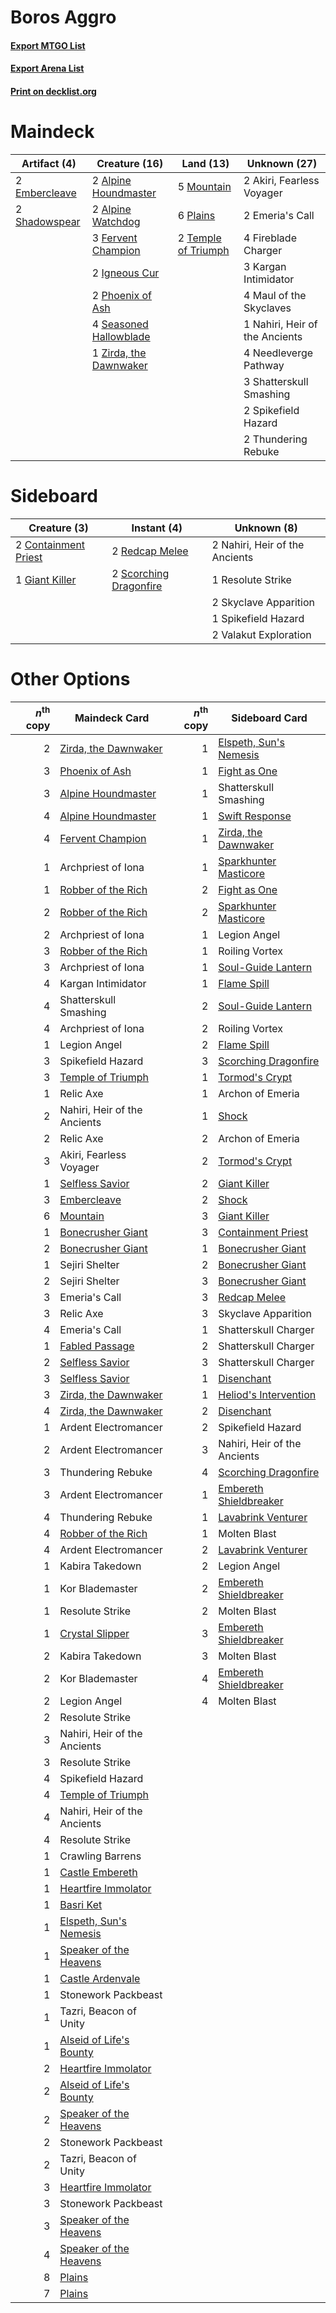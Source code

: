 # Boros Aggro

#### [Export MTGO List](../collection/Boros%20Aggro/Boros%20Aggro.txt)
#### [Export Arena List](../collection/Boros%20Aggro/Boros%20Aggro_arena.txt)
#### [Print on decklist.org](http://decklist.org/?deckmain=2%09Akiri,%20Fearless%20Voyager%0A2%09Alpine%20Houndmaster%0A2%09Alpine%20Watchdog%0A2%09Embercleave%0A2%09Emeria's%20Call%0A3%09Fervent%20Champion%0A4%09Fireblade%20Charger%0A2%09Igneous%20Cur%0A3%09Kargan%20Intimidator%0A4%09Maul%20of%20the%20Skyclaves%0A5%09Mountain%0A1%09Nahiri,%20Heir%20of%20the%20Ancients%0A4%09Needleverge%20Pathway%0A2%09Phoenix%20of%20Ash%0A6%09Plains%0A4%09Seasoned%20Hallowblade%0A2%09Shadowspear%0A3%09Shatterskull%20Smashing%0A2%09Spikefield%20Hazard%0A2%09Temple%20of%20Triumph%0A2%09Thundering%20Rebuke%0A1%09Zirda,%20the%20Dawnwaker&deckside=2%09Containment%20Priest%0A1%09Giant%20Killer%0A2%09Nahiri,%20Heir%20of%20the%20Ancients%0A2%09Redcap%20Melee%0A1%09Resolute%20Strike%0A2%09Scorching%20Dragonfire%0A2%09Skyclave%20Apparition%0A1%09Spikefield%20Hazard%0A2%09Valakut%20Exploration)
# Maindeck

|                                      Artifact (4)                                      |                                          Creature (16)                                          |                                          Land (13)                                           |         Unknown (27)         |
|----------------------------------------------------------------------------------------|-------------------------------------------------------------------------------------------------|----------------------------------------------------------------------------------------------|------------------------------|
|2 [Embercleave](http://gatherer.wizards.com/Pages/Card/Details.aspx?multiverseid=473082)|2 [Alpine Houndmaster](http://gatherer.wizards.com/Pages/Card/Details.aspx?multiverseid=485538)  |5 [Mountain](http://gatherer.wizards.com/Pages/Card/Details.aspx?multiverseid=439859)         |2 Akiri, Fearless Voyager     |
|2 [Shadowspear](http://gatherer.wizards.com/Pages/Card/Details.aspx?multiverseid=476487)|2 [Alpine Watchdog](http://gatherer.wizards.com/Pages/Card/Details.aspx?multiverseid=485325)     |6 [Plains](http://gatherer.wizards.com/Pages/Card/Details.aspx?multiverseid=439856)           |2 Emeria's Call               |
|                                                                                        |3 [Fervent Champion](http://gatherer.wizards.com/Pages/Card/Details.aspx?multiverseid=473086)    |2 [Temple of Triumph](http://gatherer.wizards.com/Pages/Card/Details.aspx?multiverseid=373560)|4 Fireblade Charger           |
|                                                                                        |2 [Igneous Cur](http://gatherer.wizards.com/Pages/Card/Details.aspx?multiverseid=485476)         |                                                                                              |3 Kargan Intimidator          |
|                                                                                        |2 [Phoenix of Ash](http://gatherer.wizards.com/Pages/Card/Details.aspx?multiverseid=476399)      |                                                                                              |4 Maul of the Skyclaves       |
|                                                                                        |4 [Seasoned Hallowblade](http://gatherer.wizards.com/Pages/Card/Details.aspx?multiverseid=485357)|                                                                                              |1 Nahiri, Heir of the Ancients|
|                                                                                        |1 [Zirda, the Dawnwaker](http://gatherer.wizards.com/Pages/Card/Details.aspx?multiverseid=479753)|                                                                                              |4 Needleverge Pathway         |
|                                                                                        |                                                                                                 |                                                                                              |3 Shatterskull Smashing       |
|                                                                                        |                                                                                                 |                                                                                              |2 Spikefield Hazard           |
|                                                                                        |                                                                                                 |                                                                                              |2 Thundering Rebuke           |


# Sideboard

|                                         Creature (3)                                          |                                           Instant (4)                                           |         Unknown (8)          |
|-----------------------------------------------------------------------------------------------|-------------------------------------------------------------------------------------------------|------------------------------|
|2 [Containment Priest](http://gatherer.wizards.com/Pages/Card/Details.aspx?multiverseid=389470)|2 [Redcap Melee](http://gatherer.wizards.com/Pages/Card/Details.aspx?multiverseid=473097)        |2 Nahiri, Heir of the Ancients|
|1 [Giant Killer](http://gatherer.wizards.com/Pages/Card/Details.aspx?multiverseid=472976)      |2 [Scorching Dragonfire](http://gatherer.wizards.com/Pages/Card/Details.aspx?multiverseid=473101)|1 Resolute Strike             |
|                                                                                               |                                                                                                 |2 Skyclave Apparition         |
|                                                                                               |                                                                                                 |1 Spikefield Hazard           |
|                                                                                               |                                                                                                 |2 Valakut Exploration         |


# Other Options

|*n*<sup>th</sup> copy|                                          Maindeck Card                                           |*n*<sup>th</sup> copy|                                         Sideboard Card                                          |
|--------------------:|--------------------------------------------------------------------------------------------------|--------------------:|-------------------------------------------------------------------------------------------------|
|                    2|[Zirda, the Dawnwaker](http://gatherer.wizards.com/Pages/Card/Details.aspx?multiverseid=479753)   |                    1|[Elspeth, Sun's Nemesis](http://gatherer.wizards.com/Pages/Card/Details.aspx?multiverseid=476265)|
|                    3|[Phoenix of Ash](http://gatherer.wizards.com/Pages/Card/Details.aspx?multiverseid=476399)         |                    1|[Fight as One](http://gatherer.wizards.com/Pages/Card/Details.aspx?multiverseid=479532)          |
|                    3|[Alpine Houndmaster](http://gatherer.wizards.com/Pages/Card/Details.aspx?multiverseid=485538)     |                    1|Shatterskull Smashing                                                                            |
|                    4|[Alpine Houndmaster](http://gatherer.wizards.com/Pages/Card/Details.aspx?multiverseid=485538)     |                    1|[Swift Response](http://gatherer.wizards.com/Pages/Card/Details.aspx?multiverseid=485363)        |
|                    4|[Fervent Champion](http://gatherer.wizards.com/Pages/Card/Details.aspx?multiverseid=473086)       |                    1|[Zirda, the Dawnwaker](http://gatherer.wizards.com/Pages/Card/Details.aspx?multiverseid=479753)  |
|                    1|Archpriest of Iona                                                                                |                    1|[Sparkhunter Masticore](http://gatherer.wizards.com/Pages/Card/Details.aspx?multiverseid=485563) |
|                    1|[Robber of the Rich](http://gatherer.wizards.com/Pages/Card/Details.aspx?multiverseid=473100)     |                    2|[Fight as One](http://gatherer.wizards.com/Pages/Card/Details.aspx?multiverseid=479532)          |
|                    2|[Robber of the Rich](http://gatherer.wizards.com/Pages/Card/Details.aspx?multiverseid=473100)     |                    2|[Sparkhunter Masticore](http://gatherer.wizards.com/Pages/Card/Details.aspx?multiverseid=485563) |
|                    2|Archpriest of Iona                                                                                |                    1|Legion Angel                                                                                     |
|                    3|[Robber of the Rich](http://gatherer.wizards.com/Pages/Card/Details.aspx?multiverseid=473100)     |                    1|Roiling Vortex                                                                                   |
|                    3|Archpriest of Iona                                                                                |                    1|[Soul-Guide Lantern](http://gatherer.wizards.com/Pages/Card/Details.aspx?multiverseid=476488)    |
|                    4|Kargan Intimidator                                                                                |                    1|[Flame Spill](http://gatherer.wizards.com/Pages/Card/Details.aspx?multiverseid=479637)           |
|                    4|Shatterskull Smashing                                                                             |                    2|[Soul-Guide Lantern](http://gatherer.wizards.com/Pages/Card/Details.aspx?multiverseid=476488)    |
|                    4|Archpriest of Iona                                                                                |                    2|Roiling Vortex                                                                                   |
|                    1|Legion Angel                                                                                      |                    2|[Flame Spill](http://gatherer.wizards.com/Pages/Card/Details.aspx?multiverseid=479637)           |
|                    3|Spikefield Hazard                                                                                 |                    3|[Scorching Dragonfire](http://gatherer.wizards.com/Pages/Card/Details.aspx?multiverseid=473101)  |
|                    3|[Temple of Triumph](http://gatherer.wizards.com/Pages/Card/Details.aspx?multiverseid=373560)      |                    1|[Tormod's Crypt](http://gatherer.wizards.com/Pages/Card/Details.aspx?multiverseid=389723)        |
|                    1|Relic Axe                                                                                         |                    1|Archon of Emeria                                                                                 |
|                    2|Nahiri, Heir of the Ancients                                                                      |                    1|[Shock](http://gatherer.wizards.com/Pages/Card/Details.aspx?multiverseid=129732)                 |
|                    2|Relic Axe                                                                                         |                    2|Archon of Emeria                                                                                 |
|                    3|Akiri, Fearless Voyager                                                                           |                    2|[Tormod's Crypt](http://gatherer.wizards.com/Pages/Card/Details.aspx?multiverseid=389723)        |
|                    1|[Selfless Savior](http://gatherer.wizards.com/Pages/Card/Details.aspx?multiverseid=485359)        |                    2|[Giant Killer](http://gatherer.wizards.com/Pages/Card/Details.aspx?multiverseid=472976)          |
|                    3|[Embercleave](http://gatherer.wizards.com/Pages/Card/Details.aspx?multiverseid=473082)            |                    2|[Shock](http://gatherer.wizards.com/Pages/Card/Details.aspx?multiverseid=129732)                 |
|                    6|[Mountain](http://gatherer.wizards.com/Pages/Card/Details.aspx?multiverseid=439859)               |                    3|[Giant Killer](http://gatherer.wizards.com/Pages/Card/Details.aspx?multiverseid=472976)          |
|                    1|[Bonecrusher Giant](http://gatherer.wizards.com/Pages/Card/Details.aspx?multiverseid=473077)      |                    3|[Containment Priest](http://gatherer.wizards.com/Pages/Card/Details.aspx?multiverseid=389470)    |
|                    2|[Bonecrusher Giant](http://gatherer.wizards.com/Pages/Card/Details.aspx?multiverseid=473077)      |                    1|[Bonecrusher Giant](http://gatherer.wizards.com/Pages/Card/Details.aspx?multiverseid=473077)     |
|                    1|Sejiri Shelter                                                                                    |                    2|[Bonecrusher Giant](http://gatherer.wizards.com/Pages/Card/Details.aspx?multiverseid=473077)     |
|                    2|Sejiri Shelter                                                                                    |                    3|[Bonecrusher Giant](http://gatherer.wizards.com/Pages/Card/Details.aspx?multiverseid=473077)     |
|                    3|Emeria's Call                                                                                     |                    3|[Redcap Melee](http://gatherer.wizards.com/Pages/Card/Details.aspx?multiverseid=473097)          |
|                    3|Relic Axe                                                                                         |                    3|Skyclave Apparition                                                                              |
|                    4|Emeria's Call                                                                                     |                    1|Shatterskull Charger                                                                             |
|                    1|[Fabled Passage](http://gatherer.wizards.com/Pages/Card/Details.aspx?multiverseid=473206)         |                    2|Shatterskull Charger                                                                             |
|                    2|[Selfless Savior](http://gatherer.wizards.com/Pages/Card/Details.aspx?multiverseid=485359)        |                    3|Shatterskull Charger                                                                             |
|                    3|[Selfless Savior](http://gatherer.wizards.com/Pages/Card/Details.aspx?multiverseid=485359)        |                    1|[Disenchant](http://gatherer.wizards.com/Pages/Card/Details.aspx?multiverseid=847)               |
|                    3|[Zirda, the Dawnwaker](http://gatherer.wizards.com/Pages/Card/Details.aspx?multiverseid=479753)   |                    1|[Heliod's Intervention](http://gatherer.wizards.com/Pages/Card/Details.aspx?multiverseid=476270) |
|                    4|[Zirda, the Dawnwaker](http://gatherer.wizards.com/Pages/Card/Details.aspx?multiverseid=479753)   |                    2|[Disenchant](http://gatherer.wizards.com/Pages/Card/Details.aspx?multiverseid=847)               |
|                    1|Ardent Electromancer                                                                              |                    2|Spikefield Hazard                                                                                |
|                    2|Ardent Electromancer                                                                              |                    3|Nahiri, Heir of the Ancients                                                                     |
|                    3|Thundering Rebuke                                                                                 |                    4|[Scorching Dragonfire](http://gatherer.wizards.com/Pages/Card/Details.aspx?multiverseid=473101)  |
|                    3|Ardent Electromancer                                                                              |                    1|[Embereth Shieldbreaker](http://gatherer.wizards.com/Pages/Card/Details.aspx?multiverseid=473084)|
|                    4|Thundering Rebuke                                                                                 |                    1|[Lavabrink Venturer](http://gatherer.wizards.com/Pages/Card/Details.aspx?multiverseid=479539)    |
|                    4|[Robber of the Rich](http://gatherer.wizards.com/Pages/Card/Details.aspx?multiverseid=473100)     |                    1|Molten Blast                                                                                     |
|                    4|Ardent Electromancer                                                                              |                    2|[Lavabrink Venturer](http://gatherer.wizards.com/Pages/Card/Details.aspx?multiverseid=479539)    |
|                    1|Kabira Takedown                                                                                   |                    2|Legion Angel                                                                                     |
|                    1|Kor Blademaster                                                                                   |                    2|[Embereth Shieldbreaker](http://gatherer.wizards.com/Pages/Card/Details.aspx?multiverseid=473084)|
|                    1|Resolute Strike                                                                                   |                    2|Molten Blast                                                                                     |
|                    1|[Crystal Slipper](http://gatherer.wizards.com/Pages/Card/Details.aspx?multiverseid=473081)        |                    3|[Embereth Shieldbreaker](http://gatherer.wizards.com/Pages/Card/Details.aspx?multiverseid=473084)|
|                    2|Kabira Takedown                                                                                   |                    3|Molten Blast                                                                                     |
|                    2|Kor Blademaster                                                                                   |                    4|[Embereth Shieldbreaker](http://gatherer.wizards.com/Pages/Card/Details.aspx?multiverseid=473084)|
|                    2|Legion Angel                                                                                      |                    4|Molten Blast                                                                                     |
|                    2|Resolute Strike                                                                                   |                     |                                                                                                 |
|                    3|Nahiri, Heir of the Ancients                                                                      |                     |                                                                                                 |
|                    3|Resolute Strike                                                                                   |                     |                                                                                                 |
|                    4|Spikefield Hazard                                                                                 |                     |                                                                                                 |
|                    4|[Temple of Triumph](http://gatherer.wizards.com/Pages/Card/Details.aspx?multiverseid=373560)      |                     |                                                                                                 |
|                    4|Nahiri, Heir of the Ancients                                                                      |                     |                                                                                                 |
|                    4|Resolute Strike                                                                                   |                     |                                                                                                 |
|                    1|Crawling Barrens                                                                                  |                     |                                                                                                 |
|                    1|[Castle Embereth](http://gatherer.wizards.com/Pages/Card/Details.aspx?multiverseid=473201)        |                     |                                                                                                 |
|                    1|[Heartfire Immolator](http://gatherer.wizards.com/Pages/Card/Details.aspx?multiverseid=485473)    |                     |                                                                                                 |
|                    1|[Basri Ket](http://gatherer.wizards.com/Pages/Card/Details.aspx?multiverseid=488174)              |                     |                                                                                                 |
|                    1|[Elspeth, Sun's Nemesis](http://gatherer.wizards.com/Pages/Card/Details.aspx?multiverseid=476265) |                     |                                                                                                 |
|                    1|[Speaker of the Heavens](http://gatherer.wizards.com/Pages/Card/Details.aspx?multiverseid=488246) |                     |                                                                                                 |
|                    1|[Castle Ardenvale](http://gatherer.wizards.com/Pages/Card/Details.aspx?multiverseid=473200)       |                     |                                                                                                 |
|                    1|Stonework Packbeast                                                                               |                     |                                                                                                 |
|                    1|Tazri, Beacon of Unity                                                                            |                     |                                                                                                 |
|                    1|[Alseid of Life's Bounty](http://gatherer.wizards.com/Pages/Card/Details.aspx?multiverseid=476252)|                     |                                                                                                 |
|                    2|[Heartfire Immolator](http://gatherer.wizards.com/Pages/Card/Details.aspx?multiverseid=485473)    |                     |                                                                                                 |
|                    2|[Alseid of Life's Bounty](http://gatherer.wizards.com/Pages/Card/Details.aspx?multiverseid=476252)|                     |                                                                                                 |
|                    2|[Speaker of the Heavens](http://gatherer.wizards.com/Pages/Card/Details.aspx?multiverseid=488246) |                     |                                                                                                 |
|                    2|Stonework Packbeast                                                                               |                     |                                                                                                 |
|                    2|Tazri, Beacon of Unity                                                                            |                     |                                                                                                 |
|                    3|[Heartfire Immolator](http://gatherer.wizards.com/Pages/Card/Details.aspx?multiverseid=485473)    |                     |                                                                                                 |
|                    3|Stonework Packbeast                                                                               |                     |                                                                                                 |
|                    3|[Speaker of the Heavens](http://gatherer.wizards.com/Pages/Card/Details.aspx?multiverseid=488246) |                     |                                                                                                 |
|                    4|[Speaker of the Heavens](http://gatherer.wizards.com/Pages/Card/Details.aspx?multiverseid=488246) |                     |                                                                                                 |
|                    8|[Plains](http://gatherer.wizards.com/Pages/Card/Details.aspx?multiverseid=439856)                 |                     |                                                                                                 |
|                    7|[Plains](http://gatherer.wizards.com/Pages/Card/Details.aspx?multiverseid=439856)                 |                     |                                                                                                 |

